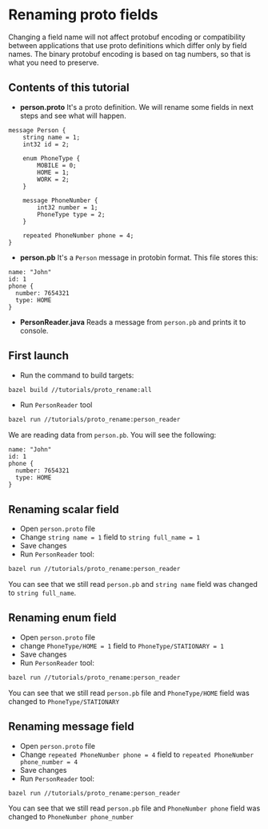# Renaming proto fields

Changing a field name will not affect protobuf encoding or compatibility between applications that use proto definitions which differ only by field names.
The binary protobuf encoding is based on tag numbers, so that is what you need to preserve.
 
## Contents of this tutorial  
- **person.proto** It's a proto definition. We will rename some fields in next steps and see what will happen.
```
message Person {
    string name = 1;
    int32 id = 2;

    enum PhoneType {
        MOBILE = 0;
        HOME = 1;
        WORK = 2;
    }

    message PhoneNumber {
        int32 number = 1;
        PhoneType type = 2;
    }

    repeated PhoneNumber phone = 4;
}
```
- **person.pb** It's a `Person` message in protobin format. This file stores this:
```
name: "John"
id: 1
phone {
  number: 7654321
  type: HOME
}
```
- **PersonReader.java** Reads a message from `person.pb` and prints it to console.


## First launch
- Run the command to build targets:
```bash
bazel build //tutorials/proto_rename:all
```
- Run `PersonReader` tool
```bash
bazel run //tutorials/proto_rename:person_reader
```
We are reading data from `person.pb`. You will see the following:
```
name: "John"
id: 1
phone {
  number: 7654321
  type: HOME
}
```

## Renaming scalar field
- Open `person.proto` file
- Change `string name = 1` field to `string full_name = 1`
- Save changes
- Run `PersonReader` tool:
```bash
bazel run //tutorials/proto_rename:person_reader
```
You can see that we still read `person.pb` and `string name` field was changed to `string full_name`.

## Renaming enum field
- Open `person.proto` file
- change `PhoneType/HOME = 1` field to `PhoneType/STATIONARY = 1`
- Save changes
- Run `PersonReader` tool:
```bash
bazel run //tutorials/proto_rename:person_reader
```
You can see that we still read `person.pb` file and `PhoneType/HOME` field was changed to `PhoneType/STATIONARY`
 
## Renaming message field
- Open `person.proto` file
- Change `repeated PhoneNumber phone = 4` field to `repeated PhoneNumber phone_number = 4`
- Save changes
- Run `PersonReader` tool:
```bash
bazel run //tutorials/proto_rename:person_reader
```
You can see that we still read `person.pb` file and `PhoneNumber phone` field was changed to `PhoneNumber phone_number`
